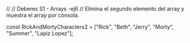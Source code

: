 // // Deberes S1 - Arrays -ej6
// Elimina el segundo elemento del array y muestra el array por consola.

const RickAndMortyCharacters2 = ["Rick", "Beth", "Jerry", "Morty", "Summer", "Lapiz Lopez"];
